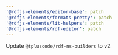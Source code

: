 ```yaml
---
'@rdfjs-elements/editor-base': patch
'@rdfjs-elements/formats-pretty': patch
'@rdfjs-elements/lit-helpers': patch
'@rdfjs-elements/rdf-editor': patch
---
```


Update `@tpluscode/rdf-ns-builders` to v2
